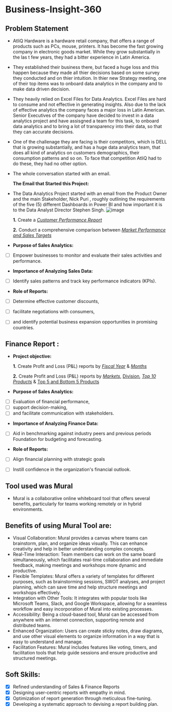 # Business-Insight-360
## Problem Statement
- AtliQ Hardware is a hardware retail company, that offers a range of products such as PCs, mouse, printers. It has become the fast growing company in electronic goods market. While they grow substantially in the las t few years, they had a bitter experience in 
  Latin America.
- They established their business there, but faced a huge loss and this happen because they made all thier decisions based on some survey they conducted and on thier intuition. In thier new Strategy meeting, one of their top items was to onboard 
  data analytics in the company and to make data driven decision.
- They heavily relied on Excel Files for Data Analytics. Excel Files are hard to consume and not effective in generating insights. Also due to the lack of effective analytics the company faces a major loss in Latin American. Senior Executives of the company have 
  decided to invest in a data analytics project and have assisgned a team for this task, to onboard data analytics and to bring a lot of transparency into their data, so that they can accurate decisions.
- One of the challenage they are facing is their competitors, which is DELL that is growing substantially, and has a huge data analytics team, that does all kind of analytics on customers demographics, their consumption patterns and so on. To face that 
  competition AtliQ had to do these, they had no other option.
- The whole conversation started with an email.

  **The Email that Started this Project:**
- The Data Analytics Project started with an email from the Product Owner and the main Stakeholder, Nick Puri , roughly outlining the requirements of the five (5) different Dashboards in Power BI and how important it is to the Data Analyst Director Stephen Singh.
    ![image](https://github.com/user-attachments/assets/f625737d-5df4-4c30-9550-920cd4bcdc0e)



    **1.** Create a _[Customer Performance Report](https://github.com/Jama-analyst/Excel-Sales-Analytics/blob/main/Customer%20Performance%20Report.pdf)_ 

    **2.** Conduct a comprehensive comparison between _[Market Performance and Sales Targets](https://github.com/Jama-analyst/Excel-Sales-Analytics/blob/main/Market%20Performance%20vs%20Target.pdf)_

- **Purpose of Sales Analytics:**
- [ ] Empower businesses to monitor and evaluate their sales activities and performance.

- **Importance of Analyzing Sales Data:**
- [ ] Identify sales patterns and track key performance indicators (KPIs).

- **Role of Reports:**
 - [ ] Determine effective customer discounts,
 - [ ] facilitate negotiations with consumers,
 - [ ] and identify potential business expansion opportunities in promising countries.


## Finance Report :

- **Project objective:** 

    **1.** Create Profit and Loss (P&L) reports by _[Fiscal Year](https://github.com/Jama-analyst/Excel-Sales-Analytics/blob/main/P%20%26%20L%20By%20Fiscal%20Years.pdf)_ & _[Months](https://github.com/Jama-analyst/Excel-Sales-Analytics/blob/main/P%20%26%20L%20By%20Fiscal%20Months.pdf)_ 

   **2.** Create Profit and Loss (P&L) reports by _[Markets](https://github.com/Jama-analyst/Excel-Sales-Analytics/blob/main/Top%205%20Countries.pdf)_, [Division](https://github.com/Jama-analyst/Excel-Sales-Analytics/blob/main/Division%20Report.pdf)_, [Top 10 Products](https://github.com/Jama-analyst/Excel-Sales-Analytics/blob/main/Top%2010%20Products.pdf)_ & [Top 5 and Bottom 5 Products](https://github.com/Jama-analyst/Excel-Sales-Analytics/blob/main/Top%205%20and%20Bottom%205%20products.pdf)

- **Purpose of Sales Analytics:**
- [ ] Evaluation of financial performance,
- [ ] support decision-making,
- [ ] and facilitate communication with stakeholders.

- **Importance of Analyzing Finance Data:**
- [ ] Aid in benchmarking against industry peers and previous periods Foundation for budgeting and forecasting.

- **Role of Reports:**
- [ ] Align financial planning with strategic goals
- [ ] Instill confidence in the organization's financial outlook.


## Tool used was Mural
-   Mural is a collaborative online whiteboard tool that offers several benefits, particularly for teams working remotely or in hybrid environments.
  
## Benefits of using Mural Tool are:
- 	Visual Collaboration: Mural provides a canvas where teams can brainstorm, plan, and organize ideas visually. This can enhance creativity and help in better understanding complex concepts.
-   Real-Time Interaction: Team members can work on the same board simultaneously, which facilitates real-time collaboration and immediate feedback, making meetings and workshops more dynamic and productive.
-  Flexible Templates: Mural offers a variety of templates for different purposes, such as brainstorming sessions, SWOT analyses, and project planning, which can save time and help structure meetings and workshops effectively.
-  Integration with Other Tools: It integrates with popular tools like Microsoft Teams, Slack, and Google Workspace, allowing for a seamless workflow and easy incorporation of Mural into existing processes.
-  Accessibility: Being a cloud-based tool, Mural can be accessed from anywhere with an internet connection, supporting remote and distributed teams.
-   Enhanced Organization: Users can create sticky notes, draw diagrams, and use other visual elements to organize information in a way that is easy to understand and manage.
-  Facilitation Features: Mural includes features like voting, timers, and facilitation tools that help guide sessions and ensure productive and structured meetings.


## Soft Skills:
- [x]	Refined understanding of Sales & Finance Reports
- [x]	Designing user-centric reports with empathy in mind.
- [x]	Optimization of report generation through meticulous fine-tuning.
- [x]	Developing a systematic approach to devising a report building plan.
